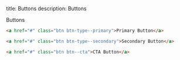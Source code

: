 title: Buttons
description: Buttons

Buttons

```html
<a href="#" class="btn btn-type--primary">Primary Button</a>
```

```html
<a href="#" class="btn btn-type--secondary">Secondary Button</a>
```

```html
<a href="#" class="btn btn--cta">CTA Button</a>
```
